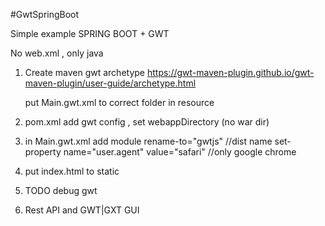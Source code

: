 #GwtSpringBoot


Simple example  SPRING BOOT + GWT 

No web.xml  , only java

1. Create maven gwt archetype 
   https://gwt-maven-plugin.github.io/gwt-maven-plugin/user-guide/archetype.html

   put Main.gwt.xml to correct folder in resource

2. pom.xml add gwt config  , set webappDirectory  (no war dir)

3. in Main.gwt.xml add
    module rename-to="gwtjs" //dist name
    set-property name="user.agent" value="safari" //only google chrome 

4. put index.html to static 

5. TODO debug gwt

6. Rest API and GWT|GXT GUI 
